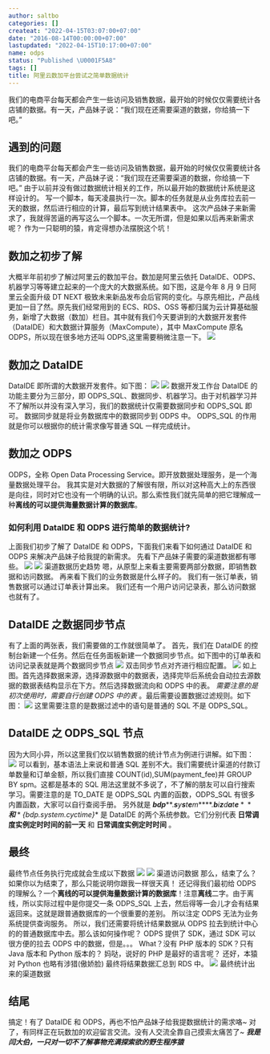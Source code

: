 ```yaml
---
author: saltbo
categories: []
createat: "2022-04-15T03:07:00+07:00"
date: "2016-08-14T00:00:00+07:00"
lastupdated: "2022-04-15T10:17:00+07:00"
name: odps
status: "Published \U0001F5A8"
tags: []
title: 阿里云数加平台尝试之简单数据统计
---
```


我们的电商平台每天都会产生一些访问及销售数据，最开始的时候仅仅需要统计各店铺的数据。有一天，产品妹子说：“我们现在还需要渠道的数据，你给搞一下吧。”
## 遇到的问题
我们的电商平台每天都会产生一些访问及销售数据，最开始的时候仅仅需要统计各店铺的数据。有一天，产品妹子说：“我们现在还需要渠道的数据，你给搞一下吧。”
由于以前并没有做过数据统计相关的工作，所以最开始的数据统计系统是这样设计的。
写一个脚本，每天凌晨执行一次。脚本的任务就是从业务库拉去前一天的数据，然后进行相应的计算，最后写到统计结果表中。
这次产品妹子来新需求了，我就得苦逼的再写这么一个脚本。一次无所谓，但是如果以后再来新需求呢？
作为一只聪明的猿，肯定得想办法摆脱这个坑！
## 数加之初步了解
大概半年前初步了解过阿里云的数加平台。数加是阿里云依托 DataIDE、ODPS、机器学习等等建立起来的一个庞大的大数据系统。如下图，这是今年 8 月 9 日阿里云全面升级 DT NEXT 极致未来新品发布会后官网的变化。与原先相比，产品线更加一目了然。原先我们经常用到的 ECS、RDS、OSS 等都归属为云计算基础服务，新增了大数据（数加）栏目。其中就有我们今天要讲到的大数据开发套件（DataIDE）和大数据计算服务（MaxCompute），其中 MaxCompute 原名 ODPS，所以现在很多地方还叫 ODPS,这里需要稍微注意一下。
![](/images/posts/odps/static.saltbo.cn_1240-20200731234928250.png)
## 数加之 DataIDE
DataIDE 即所谓的大数据开发套件。如下图：
![](/images/posts/odps/static.saltbo.cn_1240-20200731235000806.png)
![](/images/posts/odps/static.saltbo.cn_1240-20200731235008055.png)
数据开发工作台
DataIDE 的功能主要分为三部分，即 ODPS_SQL、数据同步、机器学习。由于对机器学习并不了解所以并没有深入学习，我们的数据统计仅需要数据同步和 ODPS_SQL 即可。
数据同步就是将业务数据库中的数据同步到 ODPS 中。 ODPS_SQL 的作用就是你可以根据你的统计需求像写普通 SQL 一样完成统计。
## 数加之 ODPS
ODPS，全称 Open Data Processing Service。即开放数据处理服务，是一个海量数据处理平台。
我其实是对大数据的了解很有限，所以对这种高大上的东西很是向往，同时对它也没有一个明确的认识。那么索性我们就先简单的把它理解成一种**离线的可以提供海量数据计算的数据库**。
### 如何利用 DataIDE 和 ODPS 进行简单的数据统计?
上面我们初步了解了 DataIDE 和 ODPS，下面我们来看下如何通过 DataIDE 和 ODPS 来解决产品妹子给我提的新需求。
先看下产品妹子需要的渠道数据都有哪些。
![](/images/posts/odps/static.saltbo.cn_1240-20200731235035205.png)
![](/images/posts/odps/static.saltbo.cn_1240-20200731235041050.png)
渠道数据历史趋势
嗯，从原型上来看主要需要两部分数据，即销售数据和访问数据。
再来看下我们的业务数据是什么样子的。
我们有一张订单表，销售数据可以通过订单表计算出来。 我们还有一个用户访问记录表，那么访问数据也就有了。
## DataIDE 之数据同步节点
有了上面的两张表，我们需要做的工作就很简单了。
首先，我们在 DataIDE 的控制台新建一个任务。然后在任务面板新建一个数据同步节点。如下图中的订单表和访问记录表就是两个数据同步节点
![](/images/posts/odps/static.saltbo.cn_1240-20200731235054120.png)
双击同步节点对齐进行相应配置。
![](/images/posts/odps/static.saltbo.cn_1240-20200731235109580.png)
如上图。首先选择数据来源，选择源数据中的数据表，选择完毕后系统会自动拉去源数据的数据表结构显示在下方。然后选择数据流向和 ODPS 中的表。
*需要注意的是初次使用时，需要自行创建 ODPS 中的表*
。最后需要设置数据过滤规则。如下图：
![](/images/posts/odps/static.saltbo.cn_1240-20200731235116373.png)
这里需要注意的是数据过滤中的语句是普通的 SQL 不是 ODPS_SQL。
## DataIDE 之 ODPS_SQL 节点
因为大同小异，所以这里我们仅以销售数据的统计节点为例进行讲解。如下图：
![](/images/posts/odps/static.saltbo.cn_1240-20200731235124360.png)
可以看到，基本语法上来说和普通 SQL 差别不大。我们需要统计渠道的付款订单数量和订单金额，所以我们直接 COUNT(id),SUM(payment_fee)并 GROUP BY spm。这都是基本的 SQL 用法这里就不多说了，不了解的朋友可以自行搜索学习。需要注意的是 TO_DATE 是 ODPS_SQL 内置的函数，ODPS_SQL 有很多内置函数，大家可以自行查阅手册。
另外就是 ***b******d******p*****.*****s******y******s******t******e******m*****.*****b******i******z******d******a******t******e***** *  * *****和***** * *{bdp.system.cyctime}** 是 DataIDE 的两个系统参数。它们分别代表 **日常调度实例定时时间的前一天** 和 **日常调度实例定时时间** 。
## 最终
最终节点任务执行完成就会生成以下数据
![](/images/posts/odps/static.saltbo.cn_1240-20200731235131437.png)
![](/images/posts/odps/static.saltbo.cn_1240-20200731235136655.png)
渠道访问数据
那么，结束了么？
如果你以为结束了，那么只能说明你跟我一样很天真！
还记得我们最初给 ODPS 的理解么？一个**离线的可以提供海量数据计算的数据库**！注意**离线**二字。由于离线，所以实际过程中是你提交一条 ODPS_SQL 上去，然后得等一会儿才会有结果返回来。这就是跟普通数据库的一个很重要的差别。
所以注定 ODPS 无法为业务系统提供查询服务。
所以，我们还需要将统计结果数据从 ODPS 拉去到统计中心的的普通数据库中去。那么该如何操作呢？
ODPS 提供了 SDK，通过 SDK 可以很方便的拉去 ODPS 中的数据，但是。。。
What？没有 PHP 版本的 SDK？只有 Java 版本和 Python 版本的？
妈哒，说好的 PHP 是最好的语言呢？
还好，本猿对 Python 也略有涉猎(傲娇脸)
最终将结果数据汇总到 RDS 中。
![](/images/posts/odps/static.saltbo.cn_1240-20200731235143850.png)
最终统计出来的渠道数据
## 结尾
搞定！有了 DataIDE 和 ODPS，再也不怕产品妹子给我提数据统计的需求咯~
对了，有同样正在玩数加的欢迎留言交流。没有人交流全靠自己摸索太痛苦了~
***我是闫大伯，一只对一切不了解事物充满探索欲的野生程序猿***
